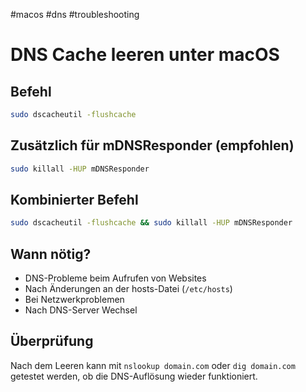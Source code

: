 #macos #dns #troubleshooting

# DNS Cache leeren unter macOS

## Befehl
```bash
sudo dscacheutil -flushcache
```

## Zusätzlich für mDNSResponder (empfohlen)
```bash
sudo killall -HUP mDNSResponder
```

## Kombinierter Befehl
```bash
sudo dscacheutil -flushcache && sudo killall -HUP mDNSResponder
```

## Wann nötig?
- DNS-Probleme beim Aufrufen von Websites
- Nach Änderungen an der hosts-Datei (`/etc/hosts`)
- Bei Netzwerkproblemen
- Nach DNS-Server Wechsel

## Überprüfung
Nach dem Leeren kann mit `nslookup domain.com` oder `dig domain.com` getestet werden, ob die DNS-Auflösung wieder funktioniert.